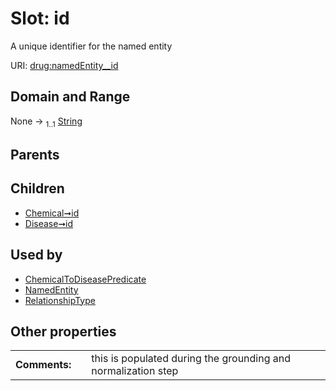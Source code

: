 
# Slot: id


A unique identifier for the named entity

URI: [drug:namedEntity__id](http://w3id.org/ontogpt/drug/namedEntity__id)


## Domain and Range

None &#8594;  <sub>1..1</sub> [String](types/String.md)

## Parents


## Children

 *  [Chemical➞id](Chemical_id.md)
 *  [Disease➞id](Disease_id.md)

## Used by

 * [ChemicalToDiseasePredicate](ChemicalToDiseasePredicate.md)
 * [NamedEntity](NamedEntity.md)
 * [RelationshipType](RelationshipType.md)

## Other properties

|  |  |  |
| --- | --- | --- |
| **Comments:** | | this is populated during the grounding and normalization step |

